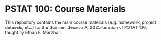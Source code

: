 # PSTAT 100: Course Materials

This repository contains the main course materials (e.g. homework, project datasets, etc.) for the Summer Session A, 2025 iteration of PSTAT 100, taught by Ethan P. Marzban.